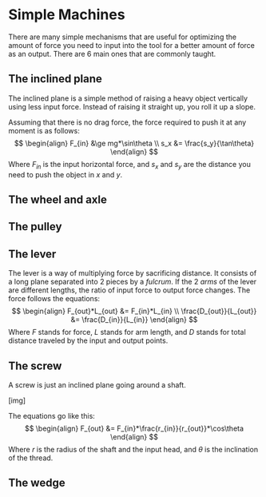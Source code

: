 # Simple Machines

There are many simple mechanisms that are useful for optimizing the amount of force you need to input into the tool for a better amount of force as an output. There are 6 main ones that are commonly taught.

## The inclined plane

The inclined plane is a simple method of raising a heavy object vertically using less input force. Instead of raising it straight up, you roll it up a slope.

Assuming that there is no drag force, the force required to push it at any moment is as follows:
$$
\begin{align}
F_{in} &\ge mg*\sin\theta \\
s_x &= \frac{s_y}{\tan\theta}
\end{align}
$$
Where $F_{in}$ is the input horizontal force, and $s_x$ and $s_y$ are the distance you need to push the object in $x$ and $y$.

## The wheel and axle



## The pulley

## The lever

The lever is a way of multiplying force by sacrificing distance. It consists of a long plane separated into 2 pieces by a *fulcrum*. If the 2 *arms* of the lever are different lengths, the ratio of input force to output force changes. The force follows the equations:
$$
\begin{align}
F_{out}*L_{out} &= F_{in}*L_{in} \\
\frac{D_{out}}{L_{out}} &= \frac{D_{in}}{L_{in}}
\end{align}
$$
Where $F$ stands for force, $L$ stands for arm length, and $D$ stands for total distance traveled by the input and output points.

## The screw

A screw is just an inclined plane going around a shaft.

[img]

The equations go like this:
$$
\begin{align}
F_{out} &= F_{in}*\frac{r_{in}}{r_{out}}*\cos\theta
\end{align}
$$
Where $r$ is the radius of the shaft and the input head, and $\theta$ is the inclination of the thread.

## The wedge